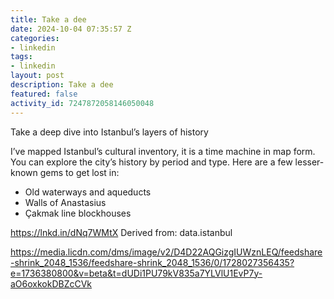 ```yaml
---
title: Take a dee
date: 2024-10-04 07:35:57 Z
categories:
- linkedin
tags:
- linkedin
layout: post
description: Take a dee
featured: false
activity_id: 7247872058146050048
---
```


Take a deep dive into Istanbul’s layers of history

I’ve mapped Istanbul’s cultural inventory, it is a time machine in map form. You can explore the city’s history by period and type. Here are a few lesser-known gems to get lost in:

- Old waterways and aqueducts
- Walls of Anastasius
- Çakmak line blockhouses

https://lnkd.in/dNq7WMtX
Derived from: data.istanbul

https://media.licdn.com/dms/image/v2/D4D22AQGizgIUWznLEQ/feedshare-shrink_2048_1536/feedshare-shrink_2048_1536/0/1728027356435?e=1736380800&v=beta&t=dUDi1PU79kV835a7YLVlU1EvP7y-aO6oxkokDBZcCVk